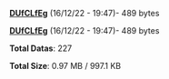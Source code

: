 [**DUfCLfEg**](/data/DUfCLfEg.txt) (16/12/22 - 19:47)- 489 bytes

[**DUfCLfEg**](/data/DUfCLfEg.txt) (16/12/22 - 19:47)- 489 bytes

**Total Datas**: 227

**Total Size**: 0.97 MB / 997.1 KB